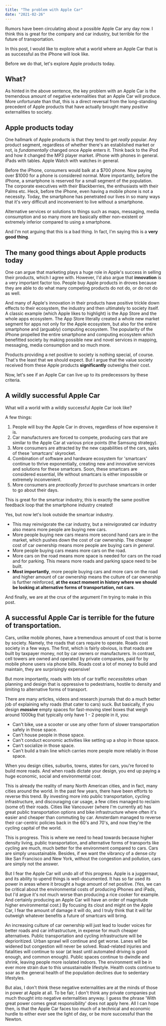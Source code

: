 ```yaml
---
title: "The problem with Apple Car"
date: "2021-02-26"
---
```


Rumors have been circulating about a possible Apple Car any day now. I think this is great for the company and car industry, but terrible for the future of transportation.

In this post, I would like to explore what a world where an Apple Car that is as successful as the iPhone will look like.

Before we do that, let's explore Apple products today.

## What?

As hinted in the above sentence, the key problem with an Apple Car is the tremendous amount of negative externalities that an Apple Car will produce. More unfortunate than that, this is a direct reversal from the long-standing precedent of Apple products that have actually brought many *positive* externalities to society.

## Apple products today

One hallmark of Apple products is that they tend to get *really* popular. Any product segment, regardless of whether there's an established market or not, is *fundamentally* changed once Apple enters it. Think back to the iPod and how it changed the MP3 player market. iPhone with phones in general. iPads with tables. Apple Watch with watches in general. 

Before the iPhone, consumers would balk at a $700 phone. Now paying over $1000 for a phone is considered normal. More importantly, before the iPhone, a smartphone is reserved for a small segment of the population. The corporate executives with their Blackberries, the enthusiasts with their Palms etc. Heck, before the iPhone, even having a mobile phone is not a necessity. Today, the smartphone has penetrated our lives in so many ways that it's very difficult and inconvenient to live without a smartphone. 

Alternative services or solutions to things such as maps, messaging, media consumption and so many more are basically either non-existent or extremely inferior compared to using a smartphone.

And I'm not arguing that this is a bad thing. In fact, I'm saying this is a **very good thing**.

## The many good things about Apple products today

One can argue that marketing plays a huge role in Apple's success in selling their products, which I agree with. However, I'd also argue that **innovation** is a very important factor too. People buy Apple products in droves because they are able to do what many competing products do not do, or do not do as well. 

And many of Apple's innovation in their products have positive trickle down effects to their ecosystem, the industry and then ultimately to society itself. A classic example (which Apple likes to highlight) is the App Store and the whole apps ecosystem. The App Store literally created a whole new market segment for apps not only for the Apple ecosystem, but also for the entire smartphone and (arguably) computing ecosystem. The popularity of the iPhone propelled the entire smartphone and computing ecosystem which benefitted society by making possible new and novel services in mapping, messaging, media consumption and so much more.

Products providing a net positive to society is nothing special, of course. That's the least that we should expect. But I argue that the value society received from these Apple products **significantly** outweighs their cost. 

Now, let's see if an Apple Car can live up to its predecessors by these criteria.

## A wildly successful Apple Car

What will a world with a wildly successful Apple Car look like?

A few things:

1. People will buy the Apple Car in droves, regardless of how expensive it is.
2. Car manufacturers are forced to compete, producing cars that are similar to the Apple Car at various price points (the Samsung strategy).
3. More consumers are attracted by the new capabilities of the cars, sales of these 'smartcars' skyrocket.
4. Combination of software and hardware ecosystem for 'smartcars' continue to thrive exponentially, creating new and innovative services and solutions for these smartcars. Soon, these smartcars are considered essential, life without smartcars is either impossible or extremely inconvenient.
5. More consumers are *practically forced* to purchase smartcars in order to go about their days.

This is great for the smartcar industry, this is exactly the same positive feedback loop that the smartphone industry created!

Yes, but now let's look outside the smartcar industry.

- This may reinvigorate the car industry, but a reinvigorated car industry also means more people are buying new cars. 
- More people buying new cars means more second hand cars are in the market, which pushes down the cost of car ownership. The cheaper cost of car ownership means more people are buying cars *in general*.
- More people buying cars means more cars on the road.
- More cars on the road means more space is needed for cars on the road and for parking. This means more roads and parking space need to be built.
- **Most importantly**, more people buying cars and more cars on the road and higher amount of car ownership means the culture of car ownership is further reinforced, **at the exact moment in history where we should be looking at alternative forms of transportation, not cars**.

And finally, we are at the crux of the argument I'm trying to make in this post. 

## A successful Apple Car is terrible for the future of transportation.

Cars, unlike mobile phones, have a tremendous amount of cost that is borne by society. Namely, the roads that cars require to operate. Roads cost society in a few ways. The first, which is fairly obvious, is that roads are built by taxpayer money, not by car owners or manufacturers. In contrast, cell towers are owned and operated by private companies, paid for by mobile phone users via phone bills. Roads cost a lot of money to build and maintain, they are surprisingly expensive!

But more importantly, roads with lots of car traffic *necessitates* urban planning and design that is oppressive to pedestrians, hostile to density and limiting to alternative forms of transport.

There are many articles, videos and research journals that do a much better job of explaining why roads (that cater to cars) suck. But basically, if you design ***massive*** empty spaces for fast-moving steel boxes that weigh around 1000kg that typically only have 1 - 2 people in it, you:

- Can't bike, use a scooter or use any other form of slower transportation safely in those space.
- Can't house people in those space.
- Can't conduct economic activities like setting up a shop in those space.
- Can't socialize in those space.
- Can't build a train line which carries more people more reliably in those space.

When you design cities, suburbs, towns, states for cars, you're forced to build more roads. And when roads dictate your design, you end up paying a huge economic, social and environmental cost.

This is already the reality of many North American cities, and in fact, many cities around the world. In the past few years, there have been efforts to reverse this trend. By investing more into public transportation, cycling infrastructure, and discouraging car usage, a few cities managed to reclaim (some of) their roads. Cities like Vancouver (where I'm currently at) has great public transportation options and bike infrastructure where often it's easier and cheaper than commuting by car. Amsterdam managed to reverse their car-centric policies back in the 60's and 70's, and now they're the cycling capital of the world. 

This is progress. This is where we need to head towards because higher density living, public transportation, and alternative forms of transports like cycling are much, much better for the environment compared to cars. Cars are simply unsustainable. Besides, if we want the vibrancy of a dense city like San Francisco and New York, without the congestion and pollution, cars are simply not the answer.

But I fear the Apple Car will undo all of this progress. Apple is a juggernaut, and its ability to upend things is well-documented. It has so far used its power in areas where it brought a huge amount of net positive. (Yes, we can be critical about the environmental costs of producing iPhones and iPads, but I'd argue it's not much worse than producing a rice cooker for example. And certainly producing an Apple Car will have an order of magnitude higher environmental cost.) By focusing its clout and might on the Apple Car, I fear the amount of damage it will do, and I truly think that it will far outweigh whatever benefits a future of smartcars will bring.

An increasing culture of car ownership will just lead to louder voices for better roads and car infrastructure, in expense for much cheaper alternatives. Public transportation and cycling infrastructure will be deprioritized. Urban sprawl will continue and get worse. Lanes will be widened but congestion will never be solved. Road-related injuries and fatalities will continue to soar (at least until automated driving is good enough, and common enough). Public spaces continue to dwindle and shrink, leaving people more isolated indoors. The environment will be in ever more strain due to this unsustainable lifestyle. Health costs continue to soar as the general health of the population declines due to sedentary lifestyles.

But alas, I don't think these negative externalities are at the minds of those in power at Apple at all. To be fair, I don't think any private companies put much thought into negative externalities anyway. I guess the phrase 'With great power comes great responsibility' does not apply here. All I can hope then, is that the Apple Car faces too much of a technical and economic hurdle to either ever see the light of day, or be more successful than the Newton.





